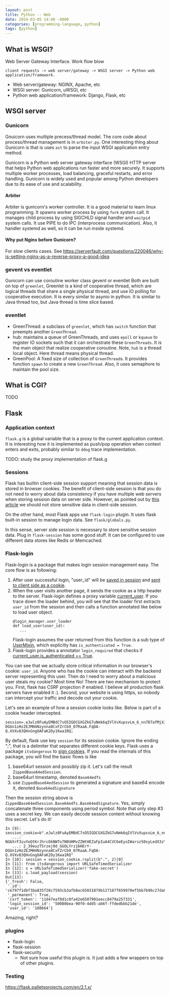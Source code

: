 ```yaml
---
layout: post
title: Python -- Web
date: 2024-03-05 14:40 -0800
categories: [programming-language, python]
tags: [python]
---
```


## What is WSGI?

Web Server Gateway Interface. Work flow blow

```
client requests -> web server/gateway -> WSGI server -> Python web application/framework.
```

- Web server/gateway: NGINX, Apache, etc
- WSGI server: Gunicorn, uWSGI, etc
- Python web application/framework: Django, Flask, etc

## WSGI server

### Gunicorn

Gnuicorn uses multiple precess/thread model. The core code about process/thread
management is in `arbiter.py`. One interesting thing about Gunicorn is that is
uses `ast` to parse the input WSGI application entry method.

Gunicorn is a Python web server gateway interface (WSGI) HTTP server that helps
Python web applications run faster and more securely. It supports multiple
worker processes, load balancing, graceful restarts, and error handling.
Gunicorn is widely used and popular among Python developers due to its ease of
use and scalability.

#### Arbiter

Arbiter is gunicorn's worker controller. It is a good material to learn linux
programming. It spawns worker process by using `fork` system call. It manages
child process by using SIGCHLD signal handler and `waitpid` system calls. It
use PIPE to do IPC (interprocess communication). Also, it handler systemd as
well, so it can be run inside systemd.

#### Why put Nginx before Gunicorn?

For slow clients cases. See
https://serverfault.com/questions/220046/why-is-setting-nginx-as-a-reverse-proxy-a-good-idea

### gevent vs eventlet

Gunicorn can use coroutine worker class gevent or eventlet Both are built on
top of `greenlet`, Greenlet is a kind of cooperative thread, which are logical
threads that share a single physical thread, and use IO polling for cooperative
execution. It is every similar to asynio in python. It is similar to Java
thread too, but Java thread is time slice based.

### eventlet

- GreenThread: a subclass of `greenlet`, which has `switch` function that
  preempts another `GreenThread`.
- hub: maintains a queue of GreenThreads, and uses `epoll` or `kqueue` to
  register IO sockets such that it can orchestrate these `GreenThreads`. It is
  the main object that realize cooperative coroutine. Note, `hub` is a thread
  local object. Here thread means physical thread.
- GreenPool: A fixed size of collection of `GreenThread`s. It provides function
  `spawn` to create a new `GreenThread`. Also, it uses semaphore to maintain
  the pool size.

## What is CGI?

TODO

## Flask

### Application context

`flask.g` is a global variable that is a proxy to the current application
context. It is interesting how it is implemented as push/pop operation when
context enters and exits, probably similar to `ddog` trace implementation.

TODO: study the proxy implementation of flask.g

### Sessions

Flask has builtin client-side session support meaning that session data is
stored in browser cookies. The benefit of client-side session is that you do
not need to worry about data consistency if you have multiple web servers when
storing session data on server side. However, as pointed out by
[this article](https://blog.miguelgrinberg.com/post/how-secure-is-the-flask-user-session)
we should not store sensitive data in client-side session.

On the other hand, most Flask apps use `flask-login` plugin. It uses flask
built-in session to manage login data. See `flask/globals.py`.

In this sense, server side session is necessary to store sensitive session
data. Plug in `flask-session` has some good stuff. It can be configured to use
different data stores like Redis or Memcached.

### Flask-login

Flask-login is a package that makes login session management easy. The core
flow is as following:

1. After user successful login, "user_id" will be
   [saved in session](https://github.com/maxcountryman/flask-login/blob/486c456907e307e363d0c334fb2c079d4fa25d55/flask_login/utils.py#L162)
   and
   [sent to client side as a cookie](https://github.com/pallets/flask/blob/f976d5bb88216e921a96998f767df31d7039e4ef/src/flask/sessions.py#L412).
2. When the user visits another page, it sends the cookie as a http header to
   the server. Flask-login defines a proxy variable
   [current_user](https://github.com/maxcountryman/flask-login/blob/486c456907e307e363d0c334fb2c079d4fa25d55/flask_login/utils.py#L26).
   If you trace down the loader behind, you will see that the loader first
   extracts `user_id` from the session and then calls a function annotated like
   below to load user object.
   ```
   @login_manager.user_loader
   def load_user(user_id):
      ...
   ```
   Flask-login assumes the user returned from this function is a sub type of
   [UserMixin](https://github.com/maxcountryman/flask-login/blob/486c456907e307e363d0c334fb2c079d4fa25d55/flask_login/mixins.py#L12),
   which explicitly has `is_authenticated = True`.
3. Flask-login provides a annotator `login_required` that checks if
   [current_user.is_authenticated == True](https://github.com/maxcountryman/flask-login/blob/486c456907e307e363d0c334fb2c079d4fa25d55/flask_login/utils.py#L259).

You can see that we actually store critical information in our browser's
cookie: `user_id`. Anyone who has the cookie can interact with the backend
server representing this user. Then do I need to worry about a malicious user
steals my cookie? Most time No! There are two mechanism to protect you. First,
flask has CSRF projection if enabled. I believe all production flask servers
have enabled it :). Second, your website is using https, so nobody can
intercept your traffic and decode out your cookie.

Let's see an example of how a session cookie looks like. Below is part of a
cookie header intercepted.

```
session=.eJwlz0FuAyEMBdC7sO5IGDCGXGZkG7uNmk6qIVlVvXupsvLm_6_nn7D7afMjXJxv097Cfh3hEtSok8MQz8Ito6emhD2rZHZprBVjhkZdING6XrF3iuYoQtKrJhrcOkNWTo7N0UHMvZZWtHEZaFpIuA4CVC6eEyoIWarszS0syLedX3zY8QiXx_lcNJ2n74_7px1LCDAK2QoP0OZcki0S9Qhmqq1Q54SUM6yl2_39euzT5rzej9d_GGOLYrz16HErY-DGUn1zHzZEJMH4Nzynna8CxFZrCb9_07RaaA.FqDA-Q.XVXv83QHvGngOAFaK2Dy1Kwa1RQ;
```

By default, flask use key `session` for its session cookie. Ignore the ending
";", that is a delimiter that separates different cookie keys. Flask uses a
package `itsdangerous` to
[sign cookies](https://github.com/pallets/flask/blob/f976d5bb88216e921a96998f767df31d7039e4ef/src/flask/sessions.py#L411).
If you read the internals of this package, you will find the basic flows is
like

1. base64url session and possibly zip it. Let's call the result
   `ZippedBase64edSession`.
2. base64url timestamp, denoted `Base64edTs`
3. use `ZippedBase64edSession` to generated a signature and base64 encode it,
   denoted `Base64edSignature`

Then the session string above is
`ZippedBase64edSession.Base64edTs.Base64edSignature`. Yes, simply concatenate
three components using period symbol. Note that only step #3 uses a secret key.
We can easily decode session content without knowing this secret. Let's do it!

```
In [9]: session_cookie=b".eJwlz0FuAyEMBdC7sO5IGDCGXGZkG7uNmk6qIVlVvXupsvLm_6_nn7D7afMjXJxv097Cfh3hEtSok8MQz8Ito6emhD2rZHZprBVjhkZdI
   ...: NG6XrF3iuYoQtKrJhrcOkNWTo7N0UHMvZZWtHEZaFpIuA4CVC6eEyoIWarszS0syLedX3zY8QiXx_lcNJ2n74_7px1LCDAK2QoP0OZcki0S9Qhmqq1Q54SUM6yl
   ...: 2_39euzT5rzej9d_GGOLYrz16HErY-DGUn1zHzZEJMH4Nzynna8CxFZrCb9_07RaaA.FqDA-Q.XVXv83QHvGngOAFaK2Dy1Kwa1RQ"
In [10]: session = session_cookie.rsplit(b".", 2)[0]
In [11]: from itsdangerous import URLSafeTimedSerializer
In [12]: s = URLSafeTimedSerializer('fake-secret')
In [13]: s.load_payload(session)
Out[13]:
{'_fresh': False,
 '_id': 'ce797f1dbf3ba835f28c7593cb3afb8ac65031879b127187f659970ef5bb7b96c27da89a13ca2f58f5f1beff6484c8a4d5ec47ba6d715ca4f325c1b7e26af8fe',
 '_permanent': True,
 'csrf_token': '11d47eaf8d1c8fa42e6507901eecc8479a257331',
 'login_session_id': '50080bea-90f0-4dd5-ab6f-ffdedbbb21de',
 'user_id': '108664'}
```

Amazing, right?

### plugins

- flask-login
- flask-session
- flask-security
  - Not sure how useful this plugin is. It just adds a few wrappers on top of
    other plugins.

### Testing

https://flask.palletsprojects.com/en/2.1.x/
